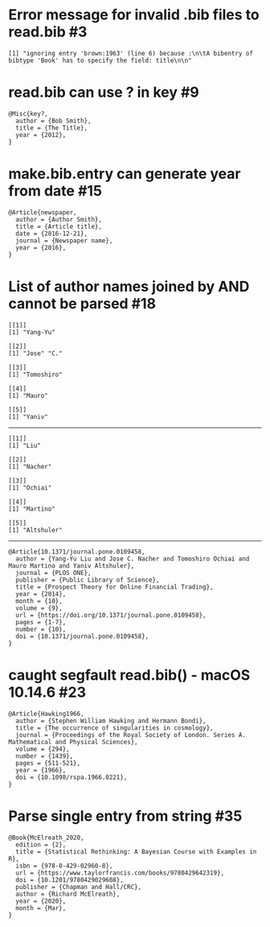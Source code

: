 # Error message for invalid .bib files to read.bib #3

    [1] "ignoring entry 'brown:1963' (line 6) because :\n\tA bibentry of bibtype 'Book' has to specify the field: title\n\n"

# read.bib can use ? in key #9

    @Misc{key?,
      author = {Bob Smith},
      title = {The Title},
      year = {2012},
    }

# make.bib.entry can generate year from date #15

    @Article{newspaper,
      author = {Author Smith},
      title = {Article title},
      date = {2016-12-21},
      journal = {Newspaper name},
      year = {2016},
    }

# List of author names joined by AND cannot be parsed #18

    [[1]]
    [1] "Yang-Yu"
    
    [[2]]
    [1] "Jose" "C."  
    
    [[3]]
    [1] "Tomoshiro"
    
    [[4]]
    [1] "Mauro"
    
    [[5]]
    [1] "Yaniv"
    

---

    [[1]]
    [1] "Liu"
    
    [[2]]
    [1] "Nacher"
    
    [[3]]
    [1] "Ochiai"
    
    [[4]]
    [1] "Martino"
    
    [[5]]
    [1] "Altshuler"
    

---

    @Article{10.1371/journal.pone.0109458,
      author = {Yang-Yu Liu and Jose C. Nacher and Tomoshiro Ochiai and Mauro Martino and Yaniv Altshuler},
      journal = {PLOS ONE},
      publisher = {Public Library of Science},
      title = {Prospect Theory for Online Financial Trading},
      year = {2014},
      month = {10},
      volume = {9},
      url = {https://doi.org/10.1371/journal.pone.0109458},
      pages = {1-7},
      number = {10},
      doi = {10.1371/journal.pone.0109458},
    }

# caught segfault read.bib() - macOS 10.14.6 #23

    @Article{Hawking1966,
      author = {Stephen William Hawking and Hermann Bondi},
      title = {The occurrence of singularities in cosmology},
      journal = {Proceedings of the Royal Society of London. Series A. Mathematical and Physical Sciences},
      volume = {294},
      number = {1439},
      pages = {511-521},
      year = {1966},
      doi = {10.1098/rspa.1966.0221},
    }

# Parse single entry from string #35

    @Book{McElreath_2020,
      edition = {2},
      title = {Statistical Rethinking: A Bayesian Course with Examples in R},
      isbn = {978-0-429-02960-8},
      url = {https://www.taylorfrancis.com/books/9780429642319},
      doi = {10.1201/9780429029608},
      publisher = {Chapman and Hall/CRC},
      author = {Richard McElreath},
      year = {2020},
      month = {Mar},
    }

